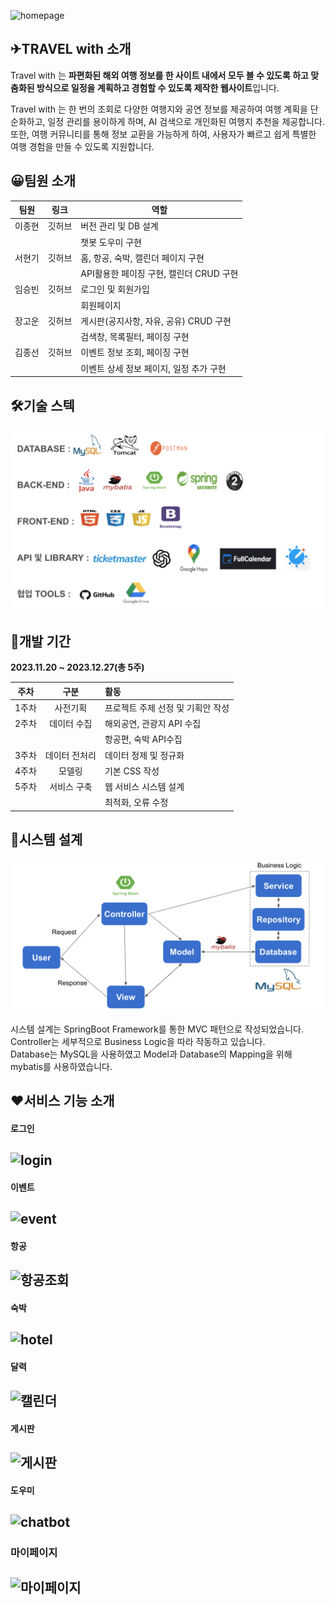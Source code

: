 ![homepage](readme/homepage.png)

## ✈**TRAVEL with 소개**


Travel with 는 **파편화된 해외 여행 정보를 한 사이트 내에서 모두 볼 수 있도록 하고 맞춤화된 방식으로 일정을 계획하고 경험할 수 있도록 제작한 웹사이트**입니다.


Travel with 는 한 번의 조회로 다양한 여행지와 공연 정보를 제공하여 여행 계획을 단순화하고, 일정 관리를 용이하게 하며, AI 검색으로 개인화된 여행지 추천을 제공합니다. 또한, 여행 커뮤니티를 통해 정보 교환을 가능하게 하여, 사용자가 빠르고 쉽게 특별한 여행 경험을 만들 수 있도록 지원합니다.

## 😀**팀원 소개**

|팀원|링크|역할|
|------|---|---|
|이종현|깃허브|버전 관리 및 DB 설계|
|||챗봇 도우미 구현|
|서현기|깃허브|홈, 항공, 숙박, 캘린더 페이지 구현|
|||API활용한 페이징 구현, 캘린더 CRUD 구현|
|임승빈|깃허브|로그인 및 회원가입|
|||회원페이지|
|장고운|깃허브|게시판(공지사항, 자유, 공유) CRUD 구현|
|||검색창, 목록필터, 페이징 구현|
|김종선|깃허브|이벤트 정보 조회, 페이징 구현|
|||이벤트 상세 정보 페이지, 일정 추가 구현|


## 🛠**기술 스텍**

![skillstec](readme/skillstec.png)



## 📆**개발 기간**

**2023.11.20 ~ 2023.12.27(총 5주)**

|주차 |구분 |활동|
|:----:|:----:|:----|
|1주차|사전기획   |  프로젝트 주제 선정 및 기획안 작성  | 
|2주차|데이터 수집   |  해외공연, 관광지 API 수집  |  
||   |  항공편, 숙박 API수집  |
|3주차|데이터 전처리   |  데이터 정제 및 정규화  |  
|4주차|모델링   |  기본  CSS 작성  |  
|5주차|서비스 구축   |  웹 서비스 시스템 설계| 
|||최적화, 오류 수정| 


## 🔄**시스템 설계**

![mvc패턴](readme/mvc패턴.png)

시스템 설계는 SpringBoot Framework를 통한 MVC 패턴으로 작성되었습니다.
<br/>Controller는 세부적으로 Business Logic을 따라 작동하고 있습니다.
<br/>Database는 MySQL을 사용하였고 Model과 Database의 Mapping을 위해 mybatis를 사용하였습니다.
## ❤**서비스 기능 소개**

#### 로그인
![login](readme/login.gif)
---

#### 이벤트
![event](readme/event.gif)
---

#### 항공
![항공조회](readme/항공조회.gif)
---

#### 숙박
![hotel](readme/hotel.gif)
---

#### 달력
![캘린더](readme/캘린더.gif)
---

#### 게시판
![게시판](readme/게시판.gif)
---

#### 도우미
![chatbot](readme/chatbot.gif)
---

### 마이페이지
![마이페이지](readme/마이페이지.gif)
---
